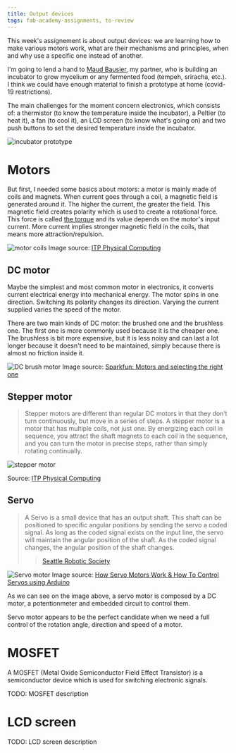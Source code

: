 ```yaml
---
title: Output devices
tags: fab-academy-assignments, to-review
---
```


This week's assignement is about output devices: we are learning how to make various motors work, what are their mechanisms and principles, when and why use a specific one instead of another.

I'm going to lend a hand to [Maud Bausier](https://maudb.gitlab.io/dok/), my partner, who is building an incubator to grow mycelium or any fermented food (tempeh, sriracha, etc.). I think we could have enough material to finish a prototype at home (covid-19 restrictions).

The main challenges for the moment concern electronics, which consists of: a thermistor (to know the temperature inside the incubator), a Peltier (to heat it), a fan (to cool it), an LCD screen (to know what's going on) and two push buttons to set the desired temperature inside the incubator.

![incubator prototype](incubator-overview.jpg)

# Motors

But first, I needed some basics about motors: a motor is mainly made of coils and magnets. When current goes through a coil, a magnetic field is generated around it. The higher the current, the greater the field. This magnetic field creates polarity which is used to create a rotational force. This force is called [the torque](https://en.wikipedia.org/wiki/Torque) and its value depends on the motor's input current. More current implies stronger magnetic field in the coils, that means more attraction/repulsion.

![motor coils](motor-coils.png)
Image source: [ITP Physical Computing](https://itp.nyu.edu/physcomp/lessons/dc-motors/dc-motors-the-basics/)

## DC motor

Maybe the simplest and most common motor in electronics, it converts current electrical energy into mechanical energy. The motor spins in one direction. Switching its polarity changes its direction. Varying the current supplied varies the speed of the motor.

There are two main kinds of DC motor: the brushed one and the brushless one. The first one is more commonly used because it is the cheaper one. The brushless is bit more expensive, but it is less noisy and can last a lot longer because it doesn't need to be maintained, simply because there is almost no friction inside it.

![DC brush motor](dc-brush.jpg)
Image source: [Sparkfun: Motors and selecting the right one](https://learn.sparkfun.com/tutorials/motors-and-selecting-the-right-one#what-makes-a-motor-move-)

## Stepper motor

> Stepper motors are different than regular DC motors in that they don’t turn continuously, but move in a series of steps. A stepper motor is a motor that has multiple coils, not just one. By energizing each coil in sequence, you attract the shaft magnets to each coil in the sequence, and you can turn the motor in precise steps, rather than simply rotating continually.

![stepper motor](stepper-motor.jpg)

Source: [ITP Physical Computing](https://itp.nyu.edu/physcomp/lessons/dc-motors/dc-motors-the-basics/)

## Servo

> A Servo is a small device that has an output shaft. This shaft can be positioned to specific angular positions by sending the servo a coded signal. As long as the coded signal exists on the input line, the servo will maintain the angular position of the shaft. As the coded signal changes, the angular position of the shaft changes.
>> [Seattle Robotic Society](http://www.seattlerobotics.org/guide/servos.html)

![Servo motor](servo-motor.jpg)
Image source: [How Servo Motors Work & How To Control Servos using Arduino](https://www.youtube.com/watch?v=LXURLvga8bQ)

As we can see on the image above, a servo motor is composed by a DC motor, a potentionmeter and embedded circuit to control them.

Servo motor appears to be the perfect candidate when we need a full control of the rotation angle, direction and speed of a motor.

# MOSFET

A MOSFET (Metal Oxide Semiconductor Field Effect Transistor) is a semiconductor device which is used for switching electronic signals.

TODO: MOSFET description

# LCD screen

TODO: LCD screen description

